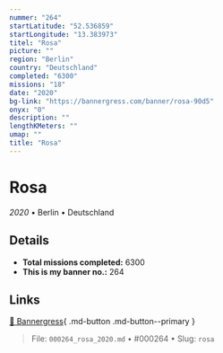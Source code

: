 ```yaml
---
nummer: "264"
startLatitude: "52.536859"
startLongitude: "13.383973"
titel: "Rosa"
picture: ""
region: "Berlin"
country: "Deutschland"
completed: "6300"
missions: "18"
date: "2020"
bg-link: "https://bannergress.com/banner/rosa-90d5"
onyx: "0"
description: ""
lengthKMeters: ""
umap: ""
title: "Rosa"
---
```

# Rosa

*2020* • Berlin • Deutschland



## Details


- **Total missions completed:** 6300
- **This is my banner no.:** 264




## Links
[🔗 Bannergress](https://bannergress.com/banner/rosa-90d5){ .md-button .md-button--primary }



> File: `000264_rosa_2020.md` • #000264 • Slug: `rosa`
